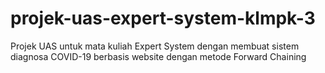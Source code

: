 # projek-uas-expert-system-klmpk-3
 Projek UAS untuk mata kuliah Expert System dengan membuat sistem diagnosa COVID-19 berbasis website dengan metode Forward Chaining
